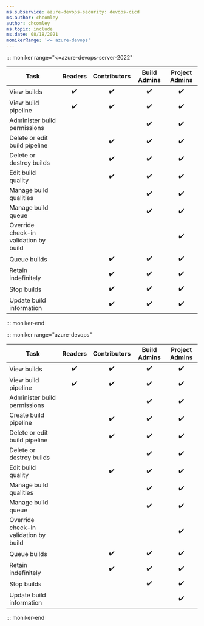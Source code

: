 ```yaml
---
ms.subservice: azure-devops-security: devops-cicd
ms.author: chcomley
author: chcomley
ms.topic: include
ms.date: 08/18/2021
monikerRange: '<= azure-devops'
---
```


<!--- Azure DevOps Server 2019 and 2020 Pipelines Build only-->

::: moniker range="<=azure-devops-server-2022"

| Task | Readers | Contributors | Build Admins | Project Admins | 
|------|:-------:|:------------:|:------------:|:--------------:|
| View builds             |✔️|✔️|✔️|✔️| 
| View build pipeline      |✔️|✔️|✔️|✔️| 
| Administer build permissions| | |✔️|✔️| 
| Delete or edit build pipeline| |✔️|✔️|✔️| 
| Delete or destroy builds | |✔️|✔️|✔️| 
|Edit build quality        | |✔️|✔️|✔️| 
|Manage build qualities    | | |✔️|✔️| 
|Manage build queue        | | |✔️|✔️| 
|Override check-in validation by build| | | |✔️| 
|Queue builds              | |✔️|✔️|✔️| 
|Retain indefinitely       ||✔️|✔️|✔️| 
|Stop builds               ||✔️|✔️|✔️|
|Update build information ||✔️|✔️|✔️|

::: moniker-end

::: moniker range="azure-devops"

| Task | Readers | Contributors | Build Admins | Project Admins | 
|------|:-------:|:------------:|:------------:|:--------------:|
| View builds             |✔️|✔️|✔️|✔️| 
| View build pipeline      |✔️|✔️|✔️|✔️| 
| Administer build permissions| | |✔️|✔️| 
| Create build pipeline| |✔️|✔️|✔️|
| Delete or edit build pipeline| |✔️|✔️|✔️| 
| Delete or destroy builds | | |✔️|✔️| 
|Edit build quality        | |✔️|✔️|✔️| 
|Manage build qualities    | | |✔️|✔️| 
|Manage build queue        | | |✔️|✔️| 
|Override check-in validation by build| | | |✔️| 
|Queue builds              | |✔️|✔️|✔️| 
|Retain indefinitely       ||✔️|✔️|✔️| 
|Stop builds               | | |✔️|✔️|
|Update build information | | | |✔️|

::: moniker-end
